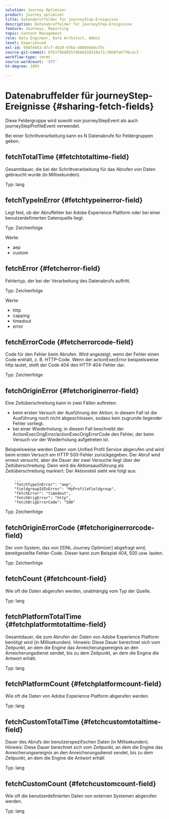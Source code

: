```yaml
---
solution: Journey Optimizer
product: journey optimizer
title: Datenabruffelder für journeyStep-Ereignisse
description: Datenabruffelder für journeyStep-Ereignisse
feature: Journeys, Reporting
topic: Content Management
role: Data Engineer, Data Architect, Admin
level: Experienced
exl-id: 948fe843-47cf-4b20-976a-48069eb9cf5c
source-git-commit: 07b1f9b885574bb6418310a71c3060fa67f6cac3
workflow-type: tm+mt
source-wordcount: '377'
ht-degree: 100%

---
```


# Datenabruffelder für journeyStep-Ereignisse {#sharing-fetch-fields}

Diese Feldergruppe wird sowohl von journeyStepEvent als auch journeyStepProfileEvent verwendet.

Bei einer Schrittverarbeitung kann es N Datenabrufe für Feldergruppen geben.

## fetchTotalTime {#fetchtotaltime-field}

Gesamtdauer, die bei der Schrittverarbeitung für das Abrufen von Daten gebraucht wurde (in Millisekunden).

Typ: lang

## fetchTypeInError {#fetchtypeinerror-field}

Legt fest, ob der Abruffehler bei Adobe Experience Platform oder bei einer benutzerdefinierten Datenquelle liegt.

Typ: Zeichenfolge

Werte:
* aep
* custom

## fetchError {#fetcherror-field}

Fehlertyp, der bei der Verarbeitung des Datenabrufs auftritt.

Typ: Zeichenfolge

Werte:
* http
* capping
* timedout
* error

## fetchErrorCode {#fetcherrorcode-field}

Code für den Fehler beim Abrufen. Wird angezeigt, wenn der Fehler einen Code enthält, z. B. HTTP-Code. Wenn der actionExecError beispielsweise http lautet, stellt der Code 404 den HTTP 404-Fehler dar.

Typ: Zeichenfolge

## fetchOriginError {#fetchoriginerror-field}

Eine Zeitüberschreitung kann in zwei Fällen auftreten:

* beim ersten Versuch der Ausführung der Aktion; in diesem Fall ist die Ausführung noch nicht abgeschlossen, sodass kein zugrunde liegender Fehler vorliegt.
* bei einer Wiederholung; in diesem Fall beschreibt der ActionExecOrigError/actionExecOrigErrorCode den Fehler, der beim Versuch vor der Wiederholung aufgetreten ist.

Beispielsweise werden Daten vom Unified Profil Service abgerufen und wird beim ersten Versuch ein HTTP 500-Fehler zurückgegeben. Der Abruf wird erneut versucht, aber die Dauer der zwei Versuche liegt über der Zeitüberschreitung. Dann wird die Aktionsausführung als Zeitüberschreitung markiert. Der Aktionsteil sieht wie folgt aus:

```
    ...
    "fetchTypeInError": "aep",
    "fieldgroupIdInError": "MyProfileFieldgroup",
    "fetchError": "timedout",
    "fetchOrigError": "http",
    "fetchOrigErrorCode": "500"
```

Typ: Zeichenfolge

## fetchOriginErrorCode {#fetchoriginerrorcode-field}

Der vom System, das von [!DNL Journey Optimizer] abgefragt wird, bereitgestellte Fehler-Code. Dieser kann zum Beispiel 404, 500 usw. lauten.

Typ: Zeichenfolge

## fetchCount {#fetchcount-field}

Wie oft die Daten abgerufen werden, unabhängig vom Typ der Quelle.

Typ: lang

## fetchPlatformTotalTime {#fetchplatformtotaltime-field}

Gesamtdauer, die zum Abrufen der Daten von Adobe Experience Platform benötigt wird (in Millisekunden). Hinweis: Diese Dauer berechnet sich vom Zeitpunkt, an dem die Engine das Anreicherungsereignis an den Anreicherungsdienst sendet, bis zu dem Zeitpunkt, an dem die Engine die Antwort erhält.

Typ: lang

## fetchPlatformCount {#fetchplatformcount-field}

Wie oft die Daten von Adobe Experience Platform abgerufen werden.

Typ: lang

## fetchCustomTotalTime {#fetchcustomtotaltime-field}

Dauer des Abrufs der benutzerspezifischen Daten (in Millisekunden). Hinweis: Diese Dauer berechnet sich vom Zeitpunkt, an dem die Engine das Anreicherungsereignis an den Anreicherungsdienst sendet, bis zu dem Zeitpunkt, an dem die Engine die Antwort erhält

Typ: lang

## fetchCustomCount {#fetchcustomcount-field}

Wie oft die benutzerdefinierten Daten von externen Systemen abgerufen werden.

Typ: lang
